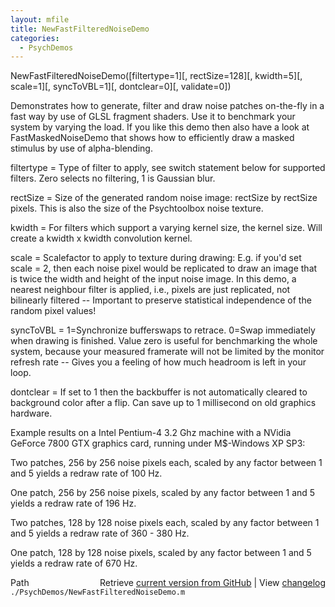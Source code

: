 ```yaml
---
layout: mfile
title: NewFastFilteredNoiseDemo
categories:
  - PsychDemos
---
```


NewFastFilteredNoiseDemo\(\[filtertype=1\]\[, rectSize=128\]\[, kwidth=5\]\[, scale=1\]\[, syncToVBL=1\]\[, dontclear=0\]\[, validate=0\]\)

Demonstrates how to generate, filter and draw noise patches on\-the\-fly
in a fast way by use of GLSL fragment shaders.
Use it to benchmark your system by varying the load. If you like this demo
then also have a look at FastMaskedNoiseDemo that shows how to
efficiently draw a masked stimulus by use of alpha\-blending.

filtertype = Type of filter to apply, see switch statement below for
supported filters. Zero selects no filtering, 1 is Gaussian blur.

rectSize = Size of the generated random noise image: rectSize by rectSize
           pixels. This is also the size of the Psychtoolbox noise
           texture.

kwidth = For filters which support a varying kernel size, the kernel
size. Will create a kwidth x kwidth convolution kernel.

scale = Scalefactor to apply to texture during drawing: E.g. if you'd set
scale = 2, then each noise pixel would be replicated to draw an image
that is twice the width and height of the input noise image. In this
demo, a nearest neighbour filter is applied, i.e., pixels are just
replicated, not bilinearly filtered \-\- Important to preserve statistical
independence of the random pixel values\!

syncToVBL = 1=Synchronize bufferswaps to retrace. 0=Swap immediately when
drawing is finished. Value zero is useful for benchmarking the whole
system, because your measured framerate will not be limited by the
monitor refresh rate \-\- Gives you a feeling of how much headroom is left
in your loop.

dontclear = If set to 1 then the backbuffer is not automatically cleared
to background color after a flip. Can save up to 1 millisecond on old
graphics hardware.

Example results on a Intel Pentium\-4 3.2 Ghz machine with a NVidia
GeForce 7800 GTX graphics card, running under M$\-Windows XP SP3:

Two patches, 256 by 256 noise pixels each, scaled by any factor between 1
and 5 yields a redraw rate of 100 Hz.

One patch, 256 by 256 noise pixels, scaled by any factor between 1
and 5 yields a redraw rate of 196 Hz.

Two patches, 128 by 128 noise pixels each, scaled by any factor between 1
and 5 yields a redraw rate of 360 \- 380 Hz.

One patch, 128 by 128 noise pixels, scaled by any factor between 1
and 5 yields a redraw rate of 670 Hz.


<div class="code_header" style="text-align:right;">
  <span style="float:left;">Path&nbsp;&nbsp;</span> <span class="counter">Retrieve <a href=
  "https://raw.github.com/Psychtoolbox-3/Psychtoolbox-3/beta/./PsychDemos/NewFastFilteredNoiseDemo.m">current version from GitHub</a> | View <a href=
  "https://github.com/Psychtoolbox-3/Psychtoolbox-3/commits/beta/./PsychDemos/NewFastFilteredNoiseDemo.m">changelog</a></span>
</div>
<div class="code">
  <code>./PsychDemos/NewFastFilteredNoiseDemo.m</code>
</div>
